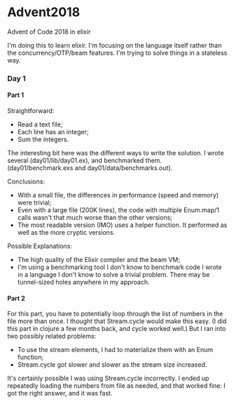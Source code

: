 # Advent2018

Advent of Code 2018 in elixir

I'm doing this to learn elixir. I'm focusing on the language itself rather than the concurrency/OTP/beam features. I'm trying to solve things in a stateless way.

### Day 1

#### Part 1

Straightforward:
* Read a text file;
* Each line has an integer;
* Sum the integers.

The interesting bit here was the different ways to write the solution. I wrote several (day01/lib/day01.ex), and benchmarked them. (day01/benchmark.exs and day01/data/benchmarks.out). 

Conclusions:
* With a small file, the differences in performance (speed and memory) were trivial;
* Even with a large file (200K lines), the code with multiple Enum.map/1 calls wasn't that much worse than the other versions;
* The most readable version (IMO) uses a helper function. It performed as well as the more cryptic versions.

Possible Explanations:
* The high quality of the Elixir compiler and the beam VM;
* I'm using a benchmarking tool I don't know to benchmark code I wrote in a language I don't know to solve a trivial problem. There may be tunnel-sized holes anywhere in my approach.

#### Part 2

For this part, you have to potentially loop through the list of numbers in the file more than once. I thought that Stream.cycle would make this easy. (I did this part in clojure a few months back, and cycle worked well.) But I ran into two possibly related problems:

* To use the stream elements, I had to materialize them with an Enum function;
* Stream.cycle got slower and slower as the stream size increased.

It's certainly possible I was using Stream.cycle incorrectly. I ended up repeatedly loading the numbers from file as needed, and that worked fine: I got the right answer, and it was fast.


